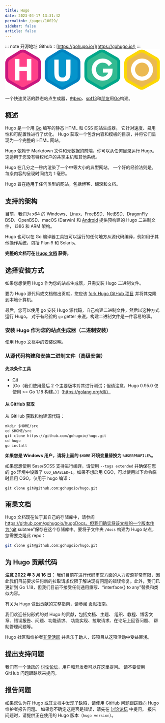 ```yaml
---
title: Hugo
date: 2023-04-17 13:31:42
permalink: /pages/10029/
sidebar: false
article: false
---
```

::: note 开源地址
Github：[https://gohugo.io/](https://gohugo.io/)
:::
[![img](https://raw.githubusercontent.com/gohugoio/gohugoioTheme/master/static/images/hugo-logo-wide.svg)](https://gohugo.io/)

一个快速灵活的静态站点生成器，由[bep](https://github.com/bep)、[spf13](https://spf13.com/)和[朋友](https://github.com/gohugoio/hugo/graphs/contributors)用[Go](https://go.dev/)构建。

## 概述

Hugo 是一个用 [Go](https://go.dev/) 编写的静态 HTML 和 CSS 网站生成器。 它针对速度、易用性和可配置性进行了优化。 Hugo 获取一个包含内容和模板的目录，并将它们呈现为一个完整的 HTML 网站。

Hugo 依赖于 Markdown 文件和元数据的前端，你可以从任何目录运行 Hugo。 这适用于您没有特权帐户的共享主机和其他系统。

Hugo 在几分之一秒内渲染了一个中等大小的典型网站。 一个好的经验法则是，每条内容的呈现时间约为 1 毫秒。

Hugo 旨在适用于任何类型的网站，包括博客、翻滚和文档。

## 支持的架构

目前，我们为 x64 的 Windows、Linux、FreeBSD、NetBSD、DragonFly BSD、OpenBSD、macOS (Darwin) 和 [Android](https://gist.github.com/bep/a0d8a26cf6b4f8bc992729b8e50b480b) 提供预构建的 Hugo 二进制文件， i386 和 ARM 架构。

Hugo 也可以在 Go 编译器工具链可以运行的任何地方从源代码编译，例如用于其他操作系统，包括 Plan 9 和 Solaris。

**完整的文档可在 [Hugo 文档](https://gohugo.io/getting-started/) 获得。**

## 选择安装方式

如果您想使用 Hugo 作为您的站点生成器，只需安装 Hugo 二进制文件。

要为 Hugo 源代码或文档做出贡献，您应该 [fork Hugo GitHub 项目](https://github.com/gohugoio/hugo#fork-destination-box) 并将其克隆到本地计算机。

最后，您可以使用 go 安装 Hugo 源代码，自己构建二进制文件，然后以这种方式运行 Hugo。 对于有经验的 `go` getter 来说，构建二进制文件是一件容易的事。

### 安装 Hugo 作为您的站点生成器（二进制安装）

使用 [Hugo 文档中的安装说明](https://gohugo.io/getting-started/installing/)。

### 从源代码构建和安装二进制文件（高级安装）

#### 先决条件工具

- [Git](https://git-scm.com/)
- [Go（我们使用最后 2 个主要版本对其进行测试；但请注意，Hugo 0.95.0 仅使用 >= Go 1.18 构建。）]（https://golang.org/dl/）

#### 从 GitHub 获取

从 GitHub 获取和构建源代码：

```
mkdir $HOME/src
cd $HOME/src
git clone https://github.com/gohugoio/hugo.git
cd hugo
go install
```

**如果您是 Windows 用户，请将上面的 `$HOME` 环境变量替换为 `%USERPROFILE%`。**

如果您想使用 Sass/SCSS 支持进行编译，请使用 `--tags extended` 并确保在您的 go 环境中设置了 `CGO_ENABLED=1`。如果不想启用 CGO，可以使用以下命令临时启用 CGO，仅用于 hugo 编译：

```
git clone git@github.com:gohugoio/hugo.git
```

## 雨果文档

Hugo 文档现在位于其自己的存储库中，请参阅 https://github.com/gohugoio/hugoDocs。但我们确实将该文档的一个版本作为“git subtree”保存在这个存储库中。要将子文件夹 `/docs` 构建为 Hugo 站点，您需要克隆此 repo：

```sh
git clone git@github.com:gohugoio/hugo.git
```

## 为 Hugo 贡献代码

**注意 2022 年 3 月 16 日：** 我们目前在进行代码审查方面的人力资源非常有限，因此我们目前要求任何新的拉取请求仅限于解决现有问题的错误修复。此外，我们已更新到 Go 1.18，但我们目前不接受任何通用重写、“interface{} to any”替换和类似内容。

有关为 Hugo 做出贡献的完整指南，请参阅 [贡献指南](CONTRIBUTING.md)。

我们欢迎任何形式的对 Hugo 的贡献，包括文档、主题、 组织、教程、博客文章、错误报告、问题、功能请求、 功能实现、拉取请求、在论坛上回答问题、 帮助管理问题等。

Hugo 社区和维护者[非常活跃](https://github.com/gohugoio/hugo/pulse/monthly) 并且乐于助人，该项目从这项活动中受益匪浅。

## 提出支持问题

我们有一个活跃的 [讨论论坛](https://discourse.gohugo.io)，用户和开发者可以在这里提问。 请不要使用 GitHub 问题跟踪器来提问。

## 报告问题

如果您认为在 Hugo 或其文档中发现了缺陷，请使用 GitHub 问题跟踪器向 Hugo 维护者报告问题。 如果您不确定这是否是错误，请先在 [讨论论坛](https://discourse.gohugo.io) 中提问。 报告问题时，请提供正在使用的 Hugo 版本（`hugo version`）。